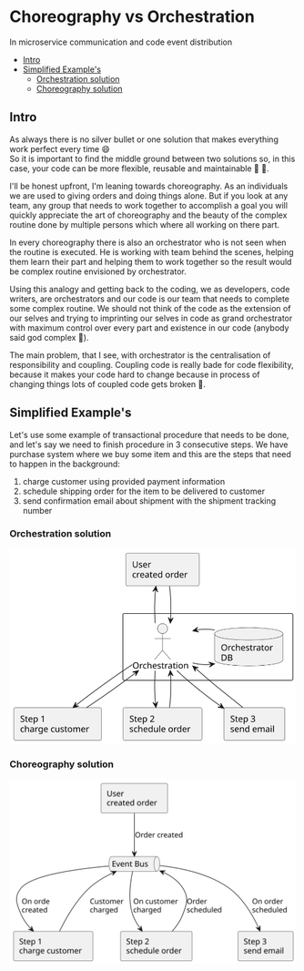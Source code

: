 # Choreography vs Orchestration

In microservice communication and code event distribution

<!-- toc -->

- [Intro](#intro)
- [Simplified Example's](#simplified-examples)
  * [Orchestration solution](#orchestration-solution)
  * [Choreography solution](#choreography-solution)

<!-- tocstop -->

## Intro

As always there is no silver bullet or one solution that makes everything work perfect every time :smile:  
So it is important to find the middle ground between two solutions so, in this case, your code can be more flexible, reusable and
maintainable :tada: :rocket:.

I'll be honest upfront, I'm leaning towards choreography.
As an individuals we are used to giving orders and doing things alone.
But if you look at any team, any group that needs to work together to accomplish a goal you will quickly appreciate the art of
choreography and the beauty of the complex routine done by multiple persons which where all working on there part.

In every choreography there is also an orchestrator who is not seen when the routine is executed.
He is working with team behind the scenes, helping them learn their part and helping them to work together so the result would be
complex routine envisioned by orchestrator.

Using this analogy and getting back to the coding, we as developers, code writers, are orchestrators and our code is our team that
needs to complete some complex routine.
We should not think of the code as the extension of our selves and trying to imprinting our selves in code as grand orchestrator
with maximum control over every part and existence in our code (anybody said god complex :thinking:).

The main problem, that I see, with orchestrator is the centralisation of responsibility and coupling.
Coupling code is really bade for code flexibility, because it makes your code hard to change because in process of changing things
lots of coupled code gets broken :shrug:.

## Simplified Example's

Let's use some example of transactional procedure that needs to be done, and let's say we need to finish procedure in 3
consecutive steps.
We have purchase system where we buy some item and this are the steps that need to happen in the background:

1. charge customer using provided payment information
2. schedule shipping order for the item to be delivered to customer
3. send confirmation email about shipment with the shipment tracking number

### Orchestration solution

![Diagram](orchestrate-3-step-example.svg)

### Choreography solution

![Diagram](choreography-3-step-example.svg)
